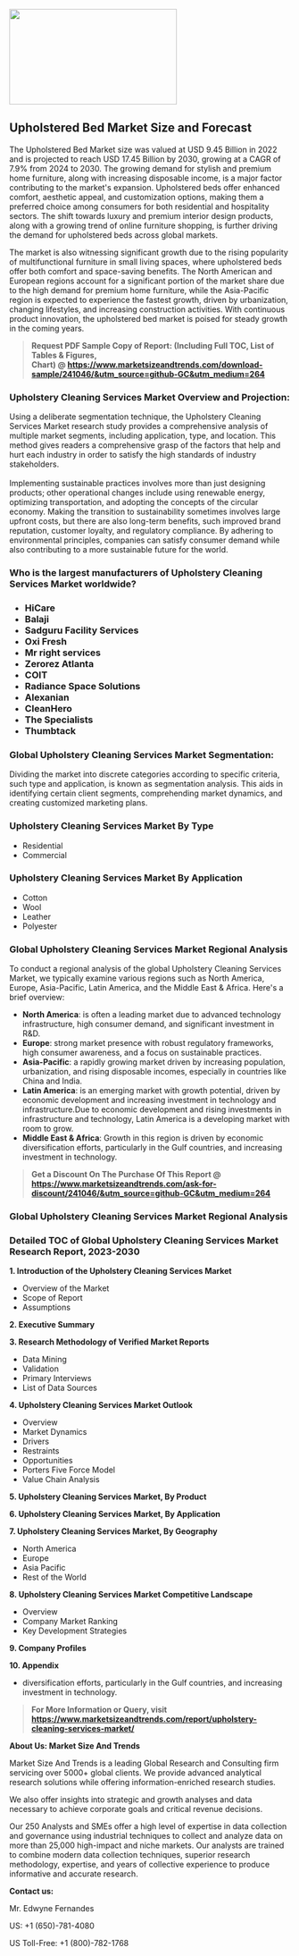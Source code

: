 <p><img class="alignnone size-medium wp-image-20088" src="https://ffe5etoiles.com/wp-content/uploads/2024/12/MST1-300x171.png" alt="" width="300" height="171" /></p><h2>Upholstered Bed Market Size and Forecast</h2><p>The Upholstered Bed Market size was valued at USD 9.45 Billion in 2022 and is projected to reach USD 17.45 Billion by 2030, growing at a CAGR of 7.9% from 2024 to 2030. The growing demand for stylish and premium home furniture, along with increasing disposable income, is a major factor contributing to the market's expansion. Upholstered beds offer enhanced comfort, aesthetic appeal, and customization options, making them a preferred choice among consumers for both residential and hospitality sectors. The shift towards luxury and premium interior design products, along with a growing trend of online furniture shopping, is further driving the demand for upholstered beds across global markets.</p><p>The market is also witnessing significant growth due to the rising popularity of multifunctional furniture in small living spaces, where upholstered beds offer both comfort and space-saving benefits. The North American and European regions account for a significant portion of the market share due to the high demand for premium home furniture, while the Asia-Pacific region is expected to experience the fastest growth, driven by urbanization, changing lifestyles, and increasing construction activities. With continuous product innovation, the upholstered bed market is poised for steady growth in the coming years.</p></p><blockquote id="" class=""><strong>Request PDF Sample Copy of Report: (Including Full TOC, List of Tables &amp; Figures, Chart)&nbsp;@&nbsp;<strong><a href="https://www.marketsizeandtrends.com/download-sample/241046/&utm_source=github-GC&utm_medium=264" target="_blank">https://www.marketsizeandtrends.com/download-sample/241046/&utm_source=github-GC&utm_medium=264</a></strong></strong></blockquote><h3 id="" class="">Upholstery Cleaning Services Market&nbsp;Overview and Projection:</h3><p id="" class="">Using a deliberate segmentation technique, the Upholstery Cleaning Services Market research study provides a comprehensive analysis of multiple market segments, including application, type, and location. This method gives readers a comprehensive grasp of the factors that help and hurt each industry in order to satisfy the high standards of industry stakeholders. <br /> <br />Implementing sustainable practices involves more than just designing products; other operational changes include using renewable energy, optimizing transportation, and adopting the concepts of the circular economy. Making the transition to sustainability sometimes involves large upfront costs, but there are also long-term benefits, such improved brand reputation, customer loyalty, and regulatory compliance. By adhering to environmental principles, companies can satisfy consumer demand while also contributing to a more sustainable future for the world.</p><h3 id="" class="">Who is the largest manufacturers of&nbsp;Upholstery Cleaning Services Market worldwide?</h3><h3 class=""><p><ul><li>HiCare </li><li> Balaji </li><li> Sadguru Facility Services </li><li> Oxi Fresh </li><li> Mr right services </li><li> Zerorez Atlanta </li><li> COIT </li><li> Radiance Space Solutions </li><li> Alexanian </li><li> CleanHero </li><li> The Specialists </li><li> Thumbtack</li></ul></p></h3><h3 id="" class="">Global&nbsp;Upholstery Cleaning Services Market Segmentation:</h3><p id="" class="">Dividing the market into discrete categories according to specific criteria, such type and application, is known as segmentation analysis. This aids in identifying certain client segments, comprehending market dynamics, and creating customized marketing plans.</p><h3 id="" class="">Upholstery Cleaning Services Market&nbsp;By Type</h3><p><p><ul><li>Residential</li><li> Commercial</p></li></ul></p></p><h3 id="" class="">Upholstery Cleaning Services Market&nbsp;By Application</h3><p class=""><p><ul><li>Cotton</li><li> Wool</li><li> Leather</li><li> Polyester</li></ul></p></p><h3 id="" class="">Global Upholstery Cleaning Services Market Regional Analysis</h3><p id="" class="">To conduct a regional analysis of the global Upholstery Cleaning Services Market, we typically examine various regions such as North America, Europe, Asia-Pacific, Latin America, and the Middle East &amp; Africa. Here's a brief overview:</p><ul><li><strong>North America</strong>: is often a leading market due to advanced technology infrastructure, high consumer demand, and significant investment in R&amp;D.</li><li><strong>Europe</strong>: strong market presence with robust regulatory frameworks, high consumer awareness, and a focus on sustainable practices.</li><li><strong>Asia-Pacific</strong>: a rapidly growing market driven by increasing population, urbanization, and rising disposable incomes, especially in countries like China and India.</li><li><strong>Latin America</strong>: is an emerging market with growth potential, driven by economic development and increasing investment in technology and infrastructure.Due to economic development and rising investments in infrastructure and technology, Latin America is a developing market with room to grow.</li><li><strong>Middle East &amp; Africa</strong>: Growth in this region is driven by economic diversification efforts, particularly in the Gulf countries, and increasing investment in technology.</li></ul><blockquote id="" class=""><strong>Get a Discount On The Purchase Of This Report @ <strong><a href="https://www.marketsizeandtrends.com/ask-for-discount/241046/&utm_source=github-GC&utm_medium=264" target="_blank">https://www.marketsizeandtrends.com/ask-for-discount/241046/&utm_source=github-GC&utm_medium=264</a></strong></strong></blockquote><h3 id="" class="">Global Upholstery Cleaning Services Market Regional Analysis</h3><h3 id="" class="">Detailed TOC of Global Upholstery Cleaning Services Market Research Report, 2023-2030</h3><p id="" class=""><strong>1. Introduction of the Upholstery Cleaning Services Market</strong></p><ul><li>Overview of the Market</li><li>Scope of Report</li><li>Assumptions</li></ul><p id="" class=""><strong>2. Executive Summary</strong></p><p id="" class=""><strong>3. Research Methodology of Verified Market Reports</strong></p><ul><li>Data Mining</li><li>Validation</li><li>Primary Interviews</li><li>List of Data Sources</li></ul><p id="" class=""><strong>4. Upholstery Cleaning Services Market Outlook</strong></p><ul><li>Overview</li><li>Market Dynamics</li><li>Drivers</li><li>Restraints</li><li>Opportunities</li><li>Porters Five Force Model</li><li>Value Chain Analysis</li></ul><p id="" class=""><strong>5. Upholstery Cleaning Services Market, By Product</strong></p><p id="" class=""><strong>6. Upholstery Cleaning Services Market, By Application</strong></p><p id="" class=""><strong>7. Upholstery Cleaning Services Market, By Geography</strong></p><ul><li>North America</li><li>Europe</li><li>Asia Pacific</li><li>Rest of the World</li></ul><p id="" class=""><strong>8. Upholstery Cleaning Services Market Competitive Landscape</strong></p><ul><li>Overview</li><li>Company Market Ranking</li><li>Key Development Strategies</li></ul><p id="" class=""><strong>9. Company Profiles</strong></p><p id="" class=""><strong>10. Appendix</strong></p><ul><li>diversification efforts, particularly in the Gulf countries, and increasing investment in technology.</li></ul><blockquote id="" class=""><strong>For More Information or Query, visit <strong><strong><a href="https://www.marketsizeandtrends.com/report/upholstery-cleaning-services-market/" target="_blank">https://www.marketsizeandtrends.com/report/upholstery-cleaning-services-market/</a></strong></strong></strong></blockquote><p id="" class=""><strong>About Us: Market Size And Trends</strong></p><p id="" class="">Market Size And Trends is a leading Global Research and Consulting firm servicing over 5000+ global clients. We provide advanced analytical research solutions while offering information-enriched research studies.</p><p id="" class="">We also offer insights into strategic and growth analyses and data necessary to achieve corporate goals and critical revenue decisions.</p><p id="" class="">Our 250 Analysts and SMEs offer a high level of expertise in data collection and governance using industrial techniques to collect and analyze data on more than 25,000 high-impact and niche markets. Our analysts are trained to combine modern data collection techniques, superior research methodology, expertise, and years of collective experience to produce informative and accurate research.</p><p id="" class=""><strong>Contact us:</strong></p><p id="" class="">Mr. Edwyne Fernandes</p><p id="" class="">US: +1 (650)-781-4080</p><p id="" class="">US Toll-Free: +1 (800)-782-1768</p>
